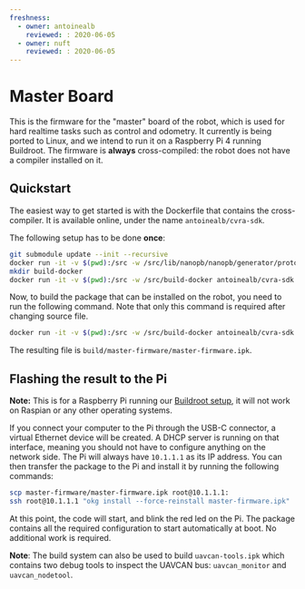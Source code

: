 ```yaml
---
freshness:
  - owner: antoinealb
    reviewed: : 2020-06-05
  - owner: nuft
    reviewed: : 2020-06-05
---
```

# Master Board

This is the firmware for the "master" board of the robot, which is used for hard realtime tasks such as control and odometry.
It currently is being ported to Linux, and we intend to run it on a Raspberry Pi 4 running Buildroot.
The firmware is **always** cross-compiled: the robot does not have a compiler installed on it.

## Quickstart

The easiest way to get started is with the Dockerfile that contains the cross-compiler.
It is available online, under the name `antoinealb/cvra-sdk`.

The following setup has to be done **once**:
```bash
git submodule update --init --recursive
docker run -it -v $(pwd):/src -w /src/lib/nanopb/nanopb/generator/proto antoinealb/cvra-sdk make
mkdir build-docker
docker run -it -v $(pwd):/src -w /src/build-docker antoinealb/cvra-sdk cmake .. -DCMAKE_TOOLCHAIN_FILE=/aarch64-buildroot-linux-gnu_sdk-buildroot/share/buildroot/toolchainfile.cmake
```

Now, to build the package that can be installed on the robot, you need to run the following command.
Note that only this command is required after changing source file.

```bash
docker run -it -v $(pwd):/src -w /src/build-docker antoinealb/cvra-sdk make master-firmware.ipk
```

The resulting file is `build/master-firmware/master-firmware.ipk`.

## Flashing the result to the Pi

**Note:** This is for a Raspberry Pi running our [Buildroot setup](https://github.com/cvra/buildroot), it will not work on Raspian or any other operating systems.

If you connect your computer to the Pi through the USB-C connector, a virtual Ethernet device will be created.
A DHCP server is running on that interface, meaning you should not have to configure anything on the network side.
The Pi will always have `10.1.1.1` as its IP address.
You can then transfer the package to the Pi and install it by running the following commands:

```bash
scp master-firmware/master-firmware.ipk root@10.1.1.1:
ssh root@10.1.1.1 "okg install --force-reinstall master-firmware.ipk"
```

At this point, the code will start, and blink the red led on the Pi.
The package contains all the required configuration to start automatically at boot.
No additional work is required.

**Note**: The build system can also be used to build `uavcan-tools.ipk` which contains two debug tools to inspect the UAVCAN bus: `uavcan_monitor` and `uavcan_nodetool`.
